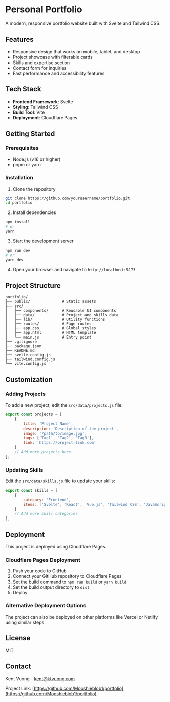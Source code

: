 # Personal Portfolio

A modern, responsive portfolio website built with Svelte and Tailwind CSS.

## Features

- Responsive design that works on mobile, tablet, and desktop
- Project showcase with filterable cards
- Skills and expertise section
- Contact form for inquiries
- Fast performance and accessibility features

## Tech Stack

- **Frontend Framework**: Svelte
- **Styling**: Tailwind CSS
- **Build Tool**: Vite
- **Deployment**: Cloudflare Pages

## Getting Started

### Prerequisites

- Node.js (v16 or higher)
- pnpm or yarn

### Installation

1. Clone the repository

```bash
git clone https://github.com/yourusername/portfolio.git
cd portfolio
```

2. Install dependencies

```bash
npm install
# or
yarn
```

3. Start the development server

```bash
npm run dev
# or
yarn dev
```

4. Open your browser and navigate to `http://localhost:5173`

## Project Structure

```
portfolio/
├── public/              # Static assets
├── src/
│   ├── components/      # Reusable UI components
│   ├── data/            # Project and skills data
│   ├── lib/             # Utility functions
│   ├── routes/          # Page routes
│   ├── app.css          # Global styles
│   ├── app.html         # HTML template
│   └── main.js          # Entry point
├── .gitignore
├── package.json
├── README.md
├── svelte.config.js
├── tailwind.config.js
└── vite.config.js
```

## Customization

### Adding Projects

To add a new project, edit the `src/data/projects.js` file:

```javascript
export const projects = [
	{
		title: 'Project Name',
		description: 'Description of the project',
		image: '/path/to/image.jpg',
		tags: ['Tag1', 'Tag2', 'Tag3'],
		link: 'https://project-link.com'
	}
	// Add more projects here
];
```

### Updating Skills

Edit the `src/data/skills.js` file to update your skills:

```javascript
export const skills = [
	{
		category: 'Frontend',
		items: ['Svelte', 'React', 'Vue.js', 'Tailwind CSS', 'JavaScript']
	}
	// Add more skill categories
];
```

## Deployment

This project is deployed using Cloudflare Pages.

### Cloudflare Pages Deployment

1. Push your code to GitHub
2. Connect your GitHub repository to Cloudflare Pages
3. Set the build command to `npm run build` or `yarn build`
4. Set the build output directory to `dist`
5. Deploy

### Alternative Deployment Options

The project can also be deployed on other platforms like Vercel or Netlify using similar steps.

## License

MIT

## Contact

Kent Vuong - [kent@ktvuong.com](mailto:kent@ktvuong.com)

Project Link: [https://github.com/Mooshieblob1/portfolio](https://github.com/Mooshieblob1/portfolio)
